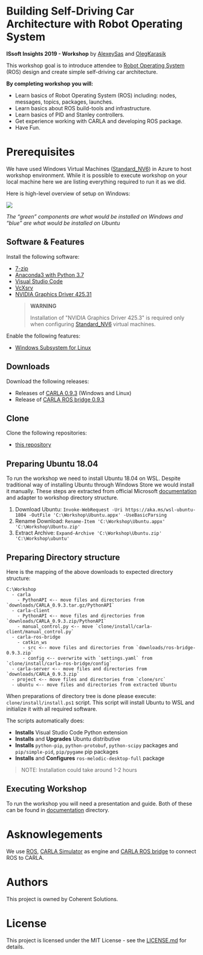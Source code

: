 # Building Self-Driving Car Architecture with Robot Operating System

**ISsoft Insights 2019 - Workshop** by [AlexeySas](https://github.com/alexeysas) and [OlegKarasik](https://github.com/OlegKarasik)

This workshop goal is to introduce attendee to [Robot Operating System](http://wiki.ros.org/) (ROS) design and create simple self-driving car architecture.

**By completing workshop you will:**

* Learn basics of Robot Operating System (ROS) including: nodes, messages, topics, packages, launches.
* Learn basics about ROS build-tools and infrastructure.
* Learn basics of PID and Stanley controllers.
* Get experience working with CARLA and developing ROS package.
* Have Fun.

# Prerequisites

We have used Windows Virtual Machines ([Standard_NV6](https://docs.microsoft.com/en-us/azure/virtual-machines/windows/sizes-gpu#nv-series)) in Azure to host workshop environment. While it is possible to execute workshop on your local machine here we are listing everything required to run it as we did. 

Here is high-level overview of setup on Windows: 

![](https://user-images.githubusercontent.com/36962980/58967435-d645a280-87bc-11e9-8e70-f19abd86b14b.png)

*The “green” components are what would be installed on Windows and “blue” are what would be installed on Ubuntu*

## Software & Features

Install the following software:

* [7-zip](https://www.7-zip.org/)
* [Anaconda3 with Python 3.7](https://www.anaconda.com/)
* [Visual Studio Code](https://code.visualstudio.com/)
* [VcXsrv](https://sourceforge.net/projects/vcxsrv/)
* [NVIDIA Graphics Driver 425.31](https://docs.microsoft.com/en-us/azure/virtual-machines/windows/n-series-driver-setup#nvidia-grid-drivers)
  > **WARNING** 
  >
  > Installation of "NVIDIA Graphics Driver 425.3" is required only when configuring [Standard_NV6](https://docs.microsoft.com/en-us/azure/virtual-machines/windows/sizes-gpu#nv-series) virtual machines.

Enable the following features:

* [Windows Subsystem for Linux](https://docs.microsoft.com/en-us/windows/wsl/install-win10)

## Downloads

Download the following releases:

* Releases of [CARLA 0.9.3](https://github.com/carla-simulator/carla/releases/tag/0.9.3) (Windows and Linux)
* Release of [CARLA ROS bridge 0.9.3](https://github.com/carla-simulator/ros-bridge/releases/tag/0.9.3)

## Clone

Clone the following repositories:

* [this repository](https://github.com/coherentsolutionsinc/issoft-insights-2019-sdc-carla-ros.git)

## Preparing Ubuntu 18.04

To run the workshop we need to install Ubuntu 18.04 on WSL. Despite traditional way of installing Ubuntu through Windows Store we would install it manually. These steps are extracted from official Microsoft [documentation](https://docs.microsoft.com/en-us/windows/wsl/install-on-server) and adapter to workshop directory structure.

1. Download Ubuntu: `Invoke-WebRequest -Uri https://aka.ms/wsl-ubuntu-1804 -OutFile 'C:\Workshop\Ubuntu.appx' -UseBasicParsing`
2. Rename Download: `Rename-Item 'C:\Workshop\Ubuntu.appx' 'C:\Workshop\Ubuntu.zip'`
3. Extract Archive: `Expand-Archive 'C:\Workshop\Ubuntu.zip' 'C:\Workshop\ubuntu'`

## Preparing Directory structure

Here is the mapping of the above downloads to expected directory structure:

```
C:\Workshop
  - carla
    - PythonAPI <-- move files and directories from `downloads/CARLA_0.9.3.tar.gz/PythonAPI`
  - carla-client
    - PythonAPI <-- move files and directories from `downloads/CARLA_0.9.3.zip/PythonAPI`
    - manual_control.py <-- move `clone/install/carla-client/manual_control.py`
  - carla-ros-bridge
    - catkin_ws
      - src <-- move files and directories from `downloads/ros-bridge-0.9.3.zip`
	  - config <-- overwrite with `settings.yaml` from `clone/install/carla-ros-bridge/config`
  - carla-server <-- move files and directories from `downloads/CARLA_0.9.3.zip`
  - project <-- move files and directories from `clone/src`
  - ubuntu <-- move files and directories from extracted Ubuntu
``` 

When preparations of directory tree is done please execute: `clone/install/install.ps1` script. This script will install Ubuntu to WSL and initialize it with all required software.

The scripts automatically does:

* **Installs** Visual Studio Code Python extension
* **Installs** and **Upgrades** Ubuntu distributive
* **Installs** `python-pip`, `python-protobuf`, `python-scipy` packages and `pip/simple-pid`, `pip/pygame` pip packages
* **Installs** and **Configures** `ros-melodic-desktop-full` package

> NOTE: Installation could take around 1-2 hours

## Executing Workshop

To run the workshop you will need a presentation and guide. Both of these can be found in [documentation](https://github.com/coherentsolutionsinc/issoft-insights-2019-sdc-carla-ros/tree/master/documentation) directory.

# Asknowlegements

We use [ROS](https://github.com/ros), [CARLA Simulator](https://github.com/carla-simulator/carla) as engine and [CARLA ROS bridge](https://github.com/carla-simulator/ros-bridge) to connect ROS to CARLA.

# Authors

This project is owned by Coherent Solutions.

# License

This project is licensed under the MIT License - see the [LICENSE.md](https://github.com/coherentsolutionsinc/issoft-insights-2019-sdc-carla-ros/blob/master/LICENSE.md) for details.
